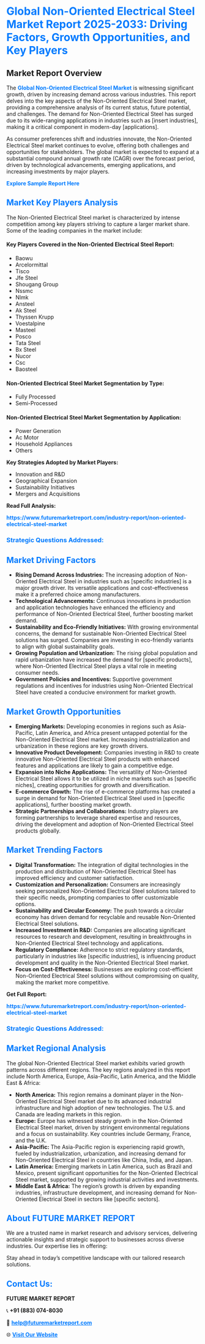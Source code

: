 <h1 style="color: #007BFF;">Global Non-Oriented Electrical Steel Market Report 2025-2033: Driving Factors, Growth Opportunities, and Key Players</h1>

<section id="overview">
<h2>Market Report Overview</h2>
<p>The <a href="https://www.futuremarketreport.com/industry-report/non-oriented-electrical-steel-market" style="color: #007BFF; text-decoration: none;"><strong>Global Non-Oriented Electrical Steel Market</strong></a> is witnessing significant growth, driven by increasing demand across various industries. This report delves into the key aspects of the Non-Oriented Electrical Steel market, providing a comprehensive analysis of its current status, future potential, and challenges. The demand for Non-Oriented Electrical Steel has surged due to its wide-ranging applications in industries such as [insert industries], making it a critical component in modern-day [applications].</p>
<p>As consumer preferences shift and industries innovate, the Non-Oriented Electrical Steel market continues to evolve, offering both challenges and opportunities for stakeholders. The global market is expected to expand at a substantial compound annual growth rate (CAGR) over the forecast period, driven by technological advancements, emerging applications, and increasing investments by major players.</p>
</section>

<section id="overview">
<p><a href="https://www.futuremarketreport.com/request-sample/reportId=30720" style="color: #007BFF; text-decoration: none;"><strong>Explore Sample Report Here</strong></a></p>
</section>

<section id="key-players">
<h2 style="color: #007BFF;">Market Key Players Analysis</h2>
<p>The Non-Oriented Electrical Steel market is characterized by intense competition among key players striving to capture a larger market share. Some of the leading companies in the market include:</p>
<h4>Key Players Covered in the Non-Oriented Electrical Steel Report:</h4>
<ul><li>Baowu</li><li>Arcelormittal</li><li>Tisco</li><li>Jfe Steel</li><li>Shougang Group</li><li>Nssmc</li><li>Nlmk</li><li>Ansteel</li><li>Ak Steel</li><li>Thyssen Krupp</li><li>Voestalpine</li><li>Masteel</li><li>Posco</li><li>Tata Steel</li><li>Bx Steel</li><li>Nucor</li><li>Csc</li><li>Baosteel</li></ul>
<h4>Non-Oriented Electrical Steel Market Segmentation by Type:</h4>
<ul><li>Fully Processed</li><li>Semi-Processed</li></ul>

<h4>Non-Oriented Electrical Steel Market Segmentation by Application:</h4>
<ul><li>Power Generation</li><li>Ac Motor</li><li>Household Appliances</li><li>Others</li></ul>
<p><strong>Key Strategies Adopted by Market Players:</strong></p>
<ul>
<li>Innovation and R&D</li>
<li>Geographical Expansion</li>
<li>Sustainability Initiatives</li>
<li>Mergers and Acquisitions</li>
</ul>
</section>

<section>
<p><strong>Read Full Analysis: </strong></p><a href="https://www.futuremarketreport.com/industry-report/non-oriented-electrical-steel-market" style="color: #007BFF; text-decoration: none;"><strong>https://www.futuremarketreport.com/industry-report/non-oriented-electrical-steel-market</strong></a>
<h3 style="color: #007BFF;">Strategic Questions Addressed:</h3>
</section>

<section id="driving-factors">
<h2 style="color: #007BFF;">Market Driving Factors</h2>
<ul>
<li><strong>Rising Demand Across Industries:</strong> The increasing adoption of Non-Oriented Electrical Steel in industries such as [specific industries] is a major growth driver. Its versatile applications and cost-effectiveness make it a preferred choice among manufacturers.</li>
<li><strong>Technological Advancements:</strong> Continuous innovations in production and application technologies have enhanced the efficiency and performance of Non-Oriented Electrical Steel, further boosting market demand.</li>
<li><strong>Sustainability and Eco-Friendly Initiatives:</strong> With growing environmental concerns, the demand for sustainable Non-Oriented Electrical Steel solutions has surged. Companies are investing in eco-friendly variants to align with global sustainability goals.</li>
<li><strong>Growing Population and Urbanization:</strong> The rising global population and rapid urbanization have increased the demand for [specific products], where Non-Oriented Electrical Steel plays a vital role in meeting consumer needs.</li>
<li><strong>Government Policies and Incentives:</strong> Supportive government regulations and incentives for industries using Non-Oriented Electrical Steel have created a conducive environment for market growth.</li>
</ul>
</section>

<section id="growth-opportunities">
<h2 style="color: #007BFF;">Market Growth Opportunities</h2>
<ul>
<li><strong>Emerging Markets:</strong> Developing economies in regions such as Asia-Pacific, Latin America, and Africa present untapped potential for the Non-Oriented Electrical Steel market. Increasing industrialization and urbanization in these regions are key growth drivers.</li>
<li><strong>Innovative Product Development:</strong> Companies investing in R&D to create innovative Non-Oriented Electrical Steel products with enhanced features and applications are likely to gain a competitive edge.</li>
<li><strong>Expansion into Niche Applications:</strong> The versatility of Non-Oriented Electrical Steel allows it to be utilized in niche markets such as [specific niches], creating opportunities for growth and diversification.</li>
<li><strong>E-commerce Growth:</strong> The rise of e-commerce platforms has created a surge in demand for Non-Oriented Electrical Steel used in [specific applications], further boosting market growth.</li>
<li><strong>Strategic Partnerships and Collaborations:</strong> Industry players are forming partnerships to leverage shared expertise and resources, driving the development and adoption of Non-Oriented Electrical Steel products globally.</li>
</ul>
</section>

<section id="trending-factors">
<h2 style="color: #007BFF;">Market Trending Factors</h2>
<ul>
<li><strong>Digital Transformation:</strong> The integration of digital technologies in the production and distribution of Non-Oriented Electrical Steel has improved efficiency and customer satisfaction.</li>
<li><strong>Customization and Personalization:</strong> Consumers are increasingly seeking personalized Non-Oriented Electrical Steel solutions tailored to their specific needs, prompting companies to offer customizable options.</li>
<li><strong>Sustainability and Circular Economy:</strong> The push towards a circular economy has driven demand for recyclable and reusable Non-Oriented Electrical Steel solutions.</li>
<li><strong>Increased Investment in R&D:</strong> Companies are allocating significant resources to research and development, resulting in breakthroughs in Non-Oriented Electrical Steel technology and applications.</li>
<li><strong>Regulatory Compliance:</strong> Adherence to strict regulatory standards, particularly in industries like [specific industries], is influencing product development and quality in the Non-Oriented Electrical Steel market.</li>
<li><strong>Focus on Cost-Effectiveness:</strong> Businesses are exploring cost-efficient Non-Oriented Electrical Steel solutions without compromising on quality, making the market more competitive.</li>
</ul>
</section>

<section>
<p><strong>Get Full Report: </strong></p><a href="https://www.futuremarketreport.com/industry-report/non-oriented-electrical-steel-market" style="color: #007BFF; text-decoration: none;"><strong>https://www.futuremarketreport.com/industry-report/non-oriented-electrical-steel-market</strong></a>
<h3 style="color: #007BFF;">Strategic Questions Addressed:</h3>
</section>


<section id="regional-analysis">
<h2 style="color: #007BFF;">Market Regional Analysis</h2>
<p>The global Non-Oriented Electrical Steel market exhibits varied growth patterns across different regions. The key regions analyzed in this report include North America, Europe, Asia-Pacific, Latin America, and the Middle East & Africa:</p>
<ul>
<li><strong>North America:</strong> This region remains a dominant player in the Non-Oriented Electrical Steel market due to its advanced industrial infrastructure and high adoption of new technologies. The U.S. and Canada are leading markets in this region.</li>
<li><strong>Europe:</strong> Europe has witnessed steady growth in the Non-Oriented Electrical Steel market, driven by stringent environmental regulations and a focus on sustainability. Key countries include Germany, France, and the U.K.</li>
<li><strong>Asia-Pacific:</strong> The Asia-Pacific region is experiencing rapid growth, fueled by industrialization, urbanization, and increasing demand for Non-Oriented Electrical Steel in countries like China, India, and Japan.</li>
<li><strong>Latin America:</strong> Emerging markets in Latin America, such as Brazil and Mexico, present significant opportunities for the Non-Oriented Electrical Steel market, supported by growing industrial activities and investments.</li>
<li><strong>Middle East & Africa:</strong> The region’s growth is driven by expanding industries, infrastructure development, and increasing demand for Non-Oriented Electrical Steel in sectors like [specific sectors].</li>
</ul>
</section>

<footer>
<h2 style="color: #007BFF;">About FUTURE MARKET REPORT</h2>
<p>We are a trusted name in market research and advisory services, delivering actionable insights and strategic support to businesses across diverse industries. Our expertise lies in offering:</p>

<p>Stay ahead in today’s competitive landscape with our tailored research solutions.</p>

<h2 style="color: #007BFF;">Contact Us:</h2>
<p><strong>FUTURE MARKET REPORT</strong></p>
<p>📞 <strong>+91 (883) 074-8030</strong></p>
<p>📧 <strong><a href="mailto:help@futuremarketreport.com" style="color: #007BFF;">help@futuremarketreport.com</a></strong></p>
<p>🌐 <strong><a href="https://www.futuremarketreport.com/" style="color: #007BFF;">Visit Our Website</a></strong></p>
</footer>